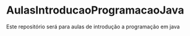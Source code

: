 # AulasIntroducaoProgramacaoJava
Este repositório será para aulas de introdução a programação em java
